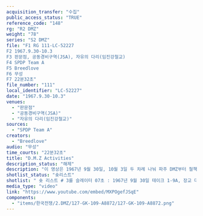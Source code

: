 ```yaml
---
acquisition_transfer: "수집"
public_access_status: "TRUE"
reference_code: "148"
rg: "R2 DMZ"
weight: "78"
series: "S2 DMZ"
file: "F1 RG 111-LC-52227
F2 1967.9.30-10.3
F3 판문점, 공동경비구역(JSA), 자유의 다리(임진강철교)
F4 SPDP Team A
F5 Breedlove
F6 무성 
F7 22분32초"
file_number: "111"
local_identifier: "LC-52227"
date: "1967.9.30-10.3"
venues: 
  - "판문점"
  - "공동경비구역(JSA)"
  - "자유의 다리(임진강철교)"
sources: 
  - "SPDP Team A"
creators: 
  - "Breedlove"
audio: "무성"
time_courts: "22분32초"
title: "D.M.Z Activities"
description_status: "해제"
description: "이 영상은 1967년 9월 30일, 10월 3일 두 차례 나눠 파주 DMZ부터 철책 공사, 임진강 철교에 이르는 다양한 장면으로 구성되어 있다. 특히 비무장지대가 철책으로 바뀌는 과정을 보여주고 있다. 그 외에도 판문점 및 공동경비구역(JSA), 전진초소 등을 공중 촬영한 장면이 포함되어 있다. 영상은 일반에 공개되는 것은 처음이다. 이 영상을 촬영한 부대는 미 육군성 특별사진과(department of the army special photographic office, SPDP)이며 같은 4과의 웨이드(Wade)가 담당했다. 이 사진과는 1962년에 미국 본토, 파나마, 태평양 등 3개 구역으로 나눠 조직되었고 국방부, 합동참모부, 미 의회 등에 영상을 제공하기도 했다. 특히 이 부대는 대통령 존 케네디(JFK)의 명령에 따라 무한한 권한을 지녔고 베트남 전쟁을 계기로 확장되었다. "
shotlist_status: "숏리스트"
shotlist: " 숏 리스트 # 3롤 슬레이터 07초 : 1967년 9월 30일 테이크 1-9A, 장교 대위 페미미(P. Pemmy) 군사분계선 표지판과 지도 옆에서 설명하고 있는 장교. 이 장교는 중령 클로닝(Cloninger)이며 파주 DMZ 일대를 설명하고 있다. 하지만 유성인데 음성이 소실되었다. # 4롤 슬레이터 11분08초 : DMZ 전경이 보인다. 차량이 질주하고 있다. (12분24초) DMZ에서 Y형 철 책 작업이 진행되고 있다. 초소와 그 언덕 아래 미군들이 공사를 감독하고 있다. # 9롤 슬레이터 13분16초 : 1967년 10월 3일 헬기가 DMZ 일대 광경을 보여주고 있다. (13분40초) 오하이오(Ohio) 고지, 메이즈(Mazie) 전진초소를 비추고 있다. 그 아래 기지들이 보인다. (14분12초) 파주 벌판과 멀리서 자유의 다리(임진강 철교)가 보인다. # 15분 : 장면이 바뀌어서, 판문점과 공동경비구역 전경이 보인다. (15분52초) 비무장지대의 철책이 설 치된 모습이다. 모두 Y자형 철책이다. 산의 능선을 따라서 철책이 설치되었다. (16분56초) 216고지에 설치된 철책 모습이다. # 20분20초 ; 장면이 바뀌어서, 임진강이 보인다. 임진강 철교와 파괴된 철교 교각이 보인다."
media_type: "video"
link: "https://www.youtube.com/embed/MXPOgefJSqE"
components: 
  - "items/한국전쟁/2.DMZ/127-GK-109-A8872/127-GK-109-A8872.png"
---
```

